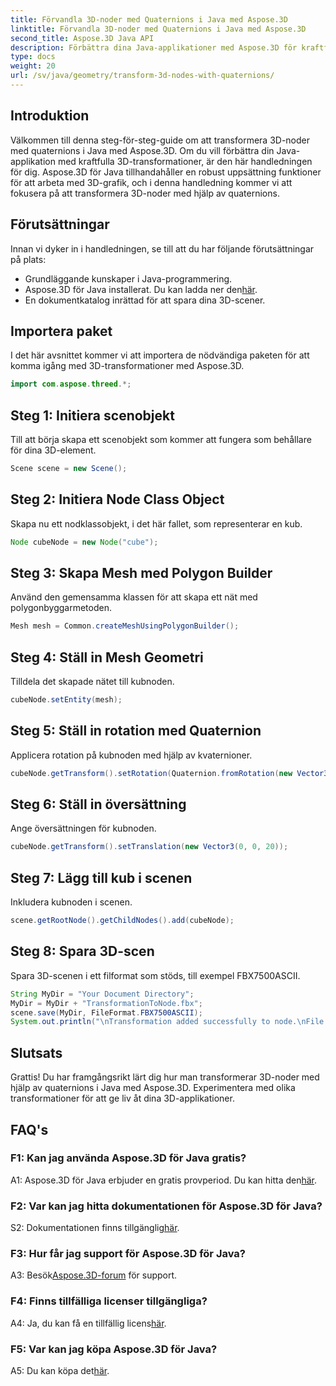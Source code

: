 ```yaml
---
title: Förvandla 3D-noder med Quaternions i Java med Aspose.3D
linktitle: Förvandla 3D-noder med Quaternions i Java med Aspose.3D
second_title: Aspose.3D Java API
description: Förbättra dina Java-applikationer med Aspose.3D för kraftfulla 3D-transformationer. Lär dig att transformera noder med quaternions i den här steg-för-steg-guiden.
type: docs
weight: 20
url: /sv/java/geometry/transform-3d-nodes-with-quaternions/
---
```

## Introduktion

Välkommen till denna steg-för-steg-guide om att transformera 3D-noder med quaternions i Java med Aspose.3D. Om du vill förbättra din Java-applikation med kraftfulla 3D-transformationer, är den här handledningen för dig. Aspose.3D för Java tillhandahåller en robust uppsättning funktioner för att arbeta med 3D-grafik, och i denna handledning kommer vi att fokusera på att transformera 3D-noder med hjälp av quaternions.

## Förutsättningar

Innan vi dyker in i handledningen, se till att du har följande förutsättningar på plats:

- Grundläggande kunskaper i Java-programmering.
- Aspose.3D för Java installerat. Du kan ladda ner den[här](https://releases.aspose.com/3d/java/).
- En dokumentkatalog inrättad för att spara dina 3D-scener.

## Importera paket

I det här avsnittet kommer vi att importera de nödvändiga paketen för att komma igång med 3D-transformationer med Aspose.3D.

```java
import com.aspose.threed.*;
```

## Steg 1: Initiera scenobjekt

Till att börja skapa ett scenobjekt som kommer att fungera som behållare för dina 3D-element.

```java
Scene scene = new Scene();
```

## Steg 2: Initiera Node Class Object

Skapa nu ett nodklassobjekt, i det här fallet, som representerar en kub.

```java
Node cubeNode = new Node("cube");
```

## Steg 3: Skapa Mesh med Polygon Builder

Använd den gemensamma klassen för att skapa ett nät med polygonbyggarmetoden.

```java
Mesh mesh = Common.createMeshUsingPolygonBuilder();
```

## Steg 4: Ställ in Mesh Geometri

Tilldela det skapade nätet till kubnoden.

```java
cubeNode.setEntity(mesh);
```

## Steg 5: Ställ in rotation med Quaternion

Applicera rotation på kubnoden med hjälp av kvaternioner.

```java
cubeNode.getTransform().setRotation(Quaternion.fromRotation(new Vector3(0, 1, 0), new Vector3(0.3, 0.5, 0.1)));
```

## Steg 6: Ställ in översättning

Ange översättningen för kubnoden.

```java
cubeNode.getTransform().setTranslation(new Vector3(0, 0, 20));
```

## Steg 7: Lägg till kub i scenen

Inkludera kubnoden i scenen.

```java
scene.getRootNode().getChildNodes().add(cubeNode);
```

## Steg 8: Spara 3D-scen

Spara 3D-scenen i ett filformat som stöds, till exempel FBX7500ASCII.

```java
String MyDir = "Your Document Directory";
MyDir = MyDir + "TransformationToNode.fbx";
scene.save(MyDir, FileFormat.FBX7500ASCII);
System.out.println("\nTransformation added successfully to node.\nFile saved at " + MyDir);
```

## Slutsats

Grattis! Du har framgångsrikt lärt dig hur man transformerar 3D-noder med hjälp av quaternions i Java med Aspose.3D. Experimentera med olika transformationer för att ge liv åt dina 3D-applikationer.

## FAQ's

### F1: Kan jag använda Aspose.3D för Java gratis?

A1: Aspose.3D för Java erbjuder en gratis provperiod. Du kan hitta den[här](https://releases.aspose.com/).

### F2: Var kan jag hitta dokumentationen för Aspose.3D för Java?

 S2: Dokumentationen finns tillgänglig[här](https://reference.aspose.com/3d/java/).

### F3: Hur får jag support för Aspose.3D för Java?

 A3: Besök[Aspose.3D-forum](https://forum.aspose.com/c/3d/18) för support.

### F4: Finns tillfälliga licenser tillgängliga?

 A4: Ja, du kan få en tillfällig licens[här](https://purchase.aspose.com/temporary-license/).

### F5: Var kan jag köpa Aspose.3D för Java?

 A5: Du kan köpa det[här](https://purchase.aspose.com/buy).